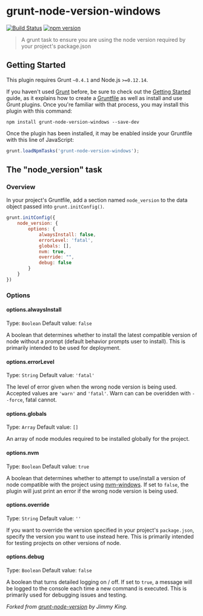 # grunt-node-version-windows
[![Build Status](https://travis-ci.org/Conrad2134/grunt-node-version-windows.svg?branch=master)](https://travis-ci.org/Conrad2134/grunt-node-version-windows)
[![npm version](https://badge.fury.io/js/grunt-node-version-windows.svg)](https://badge.fury.io/js/grunt-node-version-windows)

> A grunt task to ensure you are using the node version required by your project's package.json

## Getting Started
This plugin requires Grunt `~0.4.1` and Node.js `>=0.12.14`.

If you haven't used [Grunt](http://gruntjs.com/) before, be sure to check out the [Getting Started](http://gruntjs.com/getting-started) guide, as it explains how to create a [Gruntfile](http://gruntjs.com/sample-gruntfile) as well as install and use Grunt plugins. Once you're familiar with that process, you may install this plugin with this command:

```shell
npm install grunt-node-version-windows --save-dev
```

Once the plugin has been installed, it may be enabled inside your Gruntfile with this line of JavaScript:

```js
grunt.loadNpmTasks('grunt-node-version-windows');
```


## The "node_version" task

### Overview
In your project's Gruntfile, add a section named `node_version` to the data object passed into `grunt.initConfig()`.

```js
grunt.initConfig({
	node_version: {
		options: {
			alwaysInstall: false,
			errorLevel: 'fatal',
			globals: [],
			nvm: true,
			override: "",
			debug: false
		}
	}
})
```

### Options

#### options.alwaysInstall
Type: `Boolean`
Default value: `false`

A boolean that determines whether to install the latest compatible version of node without a prompt (default behavior prompts user to install). This is primarily intended to be used for deployment.

#### options.errorLevel
Type: `String`
Default value: `'fatal'`

The level of error given when the wrong node version is being used. Accepted values are `'warn'` and `'fatal'`. Warn can can be overidden with `--force`, fatal cannot.

#### options.globals
Type: `Array`
Default value: `[]`

An array of node modules required to be installed globally for the project.

#### options.nvm
Type: `Boolean`
Default value: `true`

A boolean that determines whether to attempt to use/install a version of node compatible with the project using [nvm-windows](https://github.com/coreybutler/nvm-windows). If set to `false`, the plugin will just print an error if the wrong node version is being used.

#### options.override
Type: `String`
Default value: `''`

If you want to override the version specified in your project's `package.json`, specify the version you want to use instead here. This is primarily intended for testing projects on other versions of node.

#### options.debug
Type: `Boolean`
Default value: `false`

A boolean that turns detailed logging on / off. If set to `true`, a message will be logged to the console each time a new command is executed. This is primarily used for debugging issues and testing.

*Forked from [grunt-node-version](https://github.com/jking90/grunt-node-version) by Jimmy King.*
